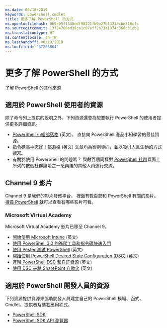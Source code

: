 ```yaml
---
ms.date: 06/18/2019
keywords: powershell,cmdlet
title: 更多了解 PowerShell 的方式
ms.openlocfilehash: 9b9c95f1348edf90221fb9e27b13218cbe310cfc
ms.sourcegitcommit: 13f24786ed39ca1c07eff2b73a1974c366e31cb8
ms.translationtype: HT
ms.contentlocale: zh-TW
ms.lasthandoff: 06/19/2019
ms.locfileid: "67263864"
---
```

# <a name="more-powershell-learning"></a>更多了解 PowerShell 的方式

了解 PowerShell 的其他來源

## <a name="resources-for-powershell-users"></a>適用於 PowerShell 使用者的資源

除了命令列上提供的說明之外，下列資源還會為想要執行 PowerShell 的使用者提供更多詳細資訊。

- [PowerShell 小組部落格](https://devblogs.microsoft.com/powershell/) \(英文\)。 直接向 PowerShell 產品小組學習的最佳資源。
- [指令碼高手您好！部落格](https://devblogs.microsoft.com/scripting/) \(英文\) 文章均為案例導向，並以吸引人且生動的方式撰寫。
- 有關於使用 PowerShell 的問題嗎？ 與數百個同樣對 [PowerShell 社群](/powershell/#pivot=main&panel=community)頁面上所列的數個社群論壇之一感興趣的其他人員進行交流。

## <a name="channel-9-videos"></a>Channel 9 影片

Channel 9 是我們的影片發佈平台。 裡面有數百部和 PowerShell 有關的影片。 [搜尋 PowerShell](https://channel9.msdn.com/Search?term=PowerShell&sortBy=top-rated) 就可以查看有哪些影片可看。

### <a name="microsoft-virtual-academy"></a>Microsoft Virtual Academy

Microsoft Virtual Academy 影片已移至 Channel 9。

- [開始使用 Microsoft Intune](https://channel9.msdn.com/Series/Getting-Started-with-Microsoft-PowerShell) \(英文\)
- [使用 PowerShell 3.0 的進階工具和指令碼快速入門](https://channel9.msdn.com/Series/Advanced-Tools-and-Scripting-with-PowerShell-3.0-Jump-Start)
- [使用 Pester 測試 PowerShell](https://channel9.msdn.com/Series/Testing-PowerShell-with-Pester) \(英文\)
- [開始使用 PowerShell Desired State Configuration (DSC)](https://channel9.msdn.com/Series/Getting-Started-with-PowerShell-DSC) \(英文\)
- [進階 PowerShell DSC 和自訂資源](https://channel9.msdn.com/Series/Advanced-PowerShell-DSC-and-Custom-Resources) \(英文\)
- [使用 DSC 來將 SharePoint 自動化](https://channel9.msdn.com/Series/SharePoint-Automation-with-DSC) \(英文\)

## <a name="resources-for-powershell-developers"></a>適用於 PowerShell 開發人員的資源

下列資源提供資源來協助開發人員建立自己的 PowerShell 模組、函式、Cmdlet、提供者及裝載應用程式。

- [PowerShell SDK](/powershell/developer/windows-powershell)
- [PowerShell SDK API 瀏覽器](/dotnet/api/system.management.automation)
